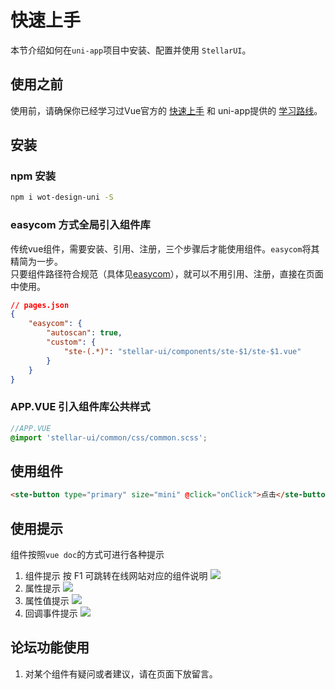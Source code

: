 # 快速上手

本节介绍如何在`uni-app`项目中安装、配置并使用 `StellarUI`。

## 使用之前
使用前，请确保你已经学习过Vue官方的 [快速上手](https://cn.vuejs.org/guide/quick-start.html) 和 uni-app提供的 [学习路线](https://uniapp.dcloud.net.cn/resource.html)。

## 安装
### npm 安装

```bash [npm]
npm i wot-design-uni -S
```

### easycom 方式全局引入组件库
传统vue组件，需要安装、引用、注册，三个步骤后才能使用组件。`easycom`将其精简为一步。  
只要组件路径符合规范（具体见[easycom](https://uniapp.dcloud.net.cn/collocation/pages.html#easycom)），就可以不用引用、注册，直接在页面中使用。
```json
// pages.json
{
	"easycom": {
		"autoscan": true,
		"custom": {
			"ste-(.*)": "stellar-ui/components/ste-$1/ste-$1.vue"
		}
	}
}
```

### APP.VUE 引入组件库公共样式

```scss
//APP.VUE
@import 'stellar-ui/common/css/common.scss';
```

## 使用组件

```html
<ste-button type="primary" size="mini" @click="onClick">点击</ste-button>
```

## 使用提示

组件按照`vue doc`的方式可进行各种提示

1. 组件提示 按 F1 可跳转在线网站对应的组件说明
   ![](https://image.whzb.com/chain/StellarUI/组件提示.png)
2. 属性提示
   ![](https://image.whzb.com/chain/StellarUI/属性提示.png)
3. 属性值提示
   ![](https://image.whzb.com/chain/StellarUI/属性值提示.png)
4. 回调事件提示
   ![](https://image.whzb.com/chain/StellarUI/回调事件提示.png)
   
   
## 论坛功能使用
1. 对某个组件有疑问或者建议，请在页面下放留言。

